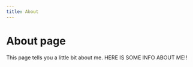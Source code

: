```yaml
---
title: About
---
```

# About page

This page tells you a little bit about me. HERE IS SOME INFO ABOUT ME!!
